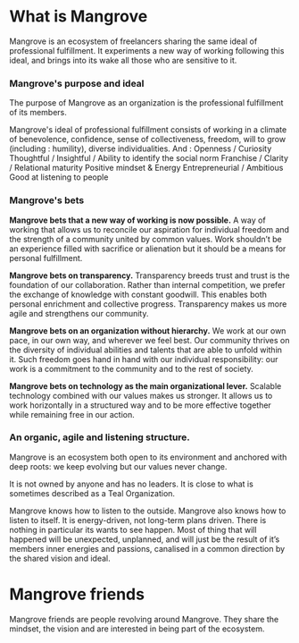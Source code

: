 # What is Mangrove

Mangrove is an ecosystem of freelancers sharing the same ideal of professional fulfillment. It experiments a new way of working following this ideal, and brings into its wake all those who are sensitive to it.


### Mangrove's purpose and ideal

The purpose of Mangrove as an organization is the professional fulfillment of its members.

Mangrove's ideal of professional fulfillment consists of working in a climate of benevolence, confidence, sense of collectiveness, freedom, will to grow (including : humility), diverse individualities. And :
    Openness / Curiosity
    Thoughtful / Insightful / Ability to identify the social norm
    Franchise / Clarity / Relational maturity
    Positive mindset & Energy
    Entrepreneurial / Ambitious
    Good at listening to people
    
### Mangrove's bets

**Mangrove bets that a new way of working is now possible.**
A way of working that allows us to reconcile our aspiration for individual freedom and the strength of a community united by common values. Work shouldn’t be an experience filled with sacrifice or alienation but it should be a means for personal fulfillment.

**Mangrove bets on transparency.**
Transparency breeds trust and trust is the foundation of our collaboration. Rather than internal competition, we prefer the exchange of knowledge with constant goodwill. This enables both personal enrichment and collective progress. Transparency makes us more agile and strengthens our community.

**Mangrove bets on an organization without hierarchy.**
We work at our own pace, in our own way, and wherever we feel best. Our community thrives on the diversity of individual abilities and talents that are able to unfold within it. Such freedom goes hand in hand with our individual responsibility: our work is a commitment to the community and to the rest of society.

**Mangrove bets on technology as the main organizational lever.**
Scalable technology combined with our values makes us stronger. It allows us to work horizontally in a structured way and to be more effective together while remaining free in our action.

### An organic, agile and listening structure.
Mangrove is an ecosystem both open to its environment and anchored with deep roots: we keep evolving but our values never change.

It is not owned by anyone and has no leaders. It is close to what is sometimes described as a Teal Organization.

Mangrove knows how to listen to the outside. 
Mangrove also knows how to listen to itself. It is energy-driven, not long-term plans driven. There is nothing in particular its wants to see happen. Most of thing that will happened will be unexpected, unplanned, and will just be the result of it’s members inner energies and passions, canalised in a common direction by the shared vision and ideal. 


# Mangrove friends
Mangrove friends are people revolving around Mangrove. They share the mindset, the vision and are interested in being part of the ecosystem.


